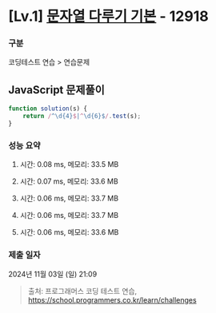 # [Lv.1] [문자열 다루기 기본](https://school.programmers.co.kr/learn/courses/30/lessons/12918?language=javascript) - 12918 

### 구분

코딩테스트 연습 > 연습문제

## JavaScript 문제풀이

```js
function solution(s) {
    return /^\d{4}$|^\d{6}$/.test(s);
}
```

### 성능 요약

1. 시간: 0.08 ms, 메모리: 33.5 MB

2. 시간: 0.07 ms, 메모리: 33.6 MB
3. 시간: 0.06 ms, 메모리: 33.7 MB
4. 시간: 0.06 ms, 메모리: 33.7 MB
5. 시간: 0.06 ms, 메모리: 33.6 MB

### 제출 일자

2024년 11월 03일 (일) 21:09

> 출처: 프로그래머스 코딩 테스트 연습, https://school.programmers.co.kr/learn/challenges